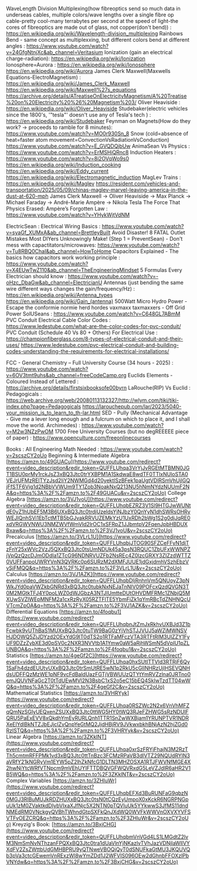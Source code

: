 WaveLength Division Multiplexing(how fibreoptics send so much data in underseas cables, multiple colors/wave lengths over a single fibre op cable-pretty cool-many terrabytes per second at the speed of light-the cores of fibreoptics are made out of glass, not copper(don't bend)) :
https://en.wikipedia.org/wiki/Wavelength-division_multiplexing
Rainbows Bend - same concept as multiplexxing, but different colors bend at different angles : 
https://www.youtube.com/watch?v=24GfgNtnjXc&ab_channel=Veritasium
Ionization (gain an electrical charge-radiation):
https://en.wikipedia.org/wiki/Ionization
Ionosphere=Aurora :
https://en.wikipedia.org/wiki/Ionosphere
https://en.wikipedia.org/wiki/Aurora
James Clerk Maxwell(Maxwells Equations-ElectroMagnetism) :
https://en.wikipedia.org/wiki/James_Clerk_Maxwell
https://en.wikipedia.org/wiki/Maxwell%27s_equations
https://archive.org/details/ATreatiseOnElectricityMagnetism/A%20Treatise%20on%20Electricity%20%26%20Magnetism%203/
Oliver Heaviside :
https://en.wikipedia.org/wiki/Oliver_Heaviside
Studebaker(electric vehicles since the 1800's, '"tesla"' doesn't use any of Tesla's tech ) :
https://en.wikipedia.org/wiki/Studebaker
Feynman on Magnets(How do they work? -> proceeds to ramble for 8 minutes):
https://www.youtube.com/watch?v=MO0r930Sn_8
Snow (cold=absence of heat=faster atom movement=ConvectionVsRadiationVsConduction)
https://www.youtube.com/watch?v=E_GVQDQjbUw
AnimaSean Vs Physics :
https://www.youtube.com/watch?v=ErMSHiQRnc8
Induction Heaters :
https://www.youtube.com/watch?v=8i2OVqWo9s0
https://en.wikipedia.org/wiki/Induction_cooking
https://en.wikipedia.org/wiki/Eddy_current
https://en.wikipedia.org/wiki/Electromagnetic_induction
MagLev Trains :
https://en.wikipedia.org/wiki/Maglev
https://resident.com/vehicles-and-transportation/2025/05/09/chinas-maglev-marvel-leaving-america-in-the-dust-at-620-mph
James Clerk Maxwell -> Oliver Heaviside -> Max Planck -> Michael Faraday -> André-Marie Ampère -> Nikola Tesla
The Force That Physics Erased: Ampère’s Forgotten Law : https://www.youtube.com/watch?v=YHykWjtVdNM

ElectricSean :
Electrical Wiring Basics :
https://www.youtube.com/watch?v=syaGf_XUMxA&ab_channel=BrettleyBuilt
Avoid Disaster! 8 FATAL Outlet Mistakes Most DIYers Unknowingly Make! (Step 1 = PreventSean) - Don't mess with capactitators/microwaves:
https://www.youtube.com/watch?v=Tu8RBQ0ChaI&ab_channel=HowToHome
Capacitors Explained - The basics how capacitors work working principle :
https://www.youtube.com/watch?v=X4EUwTwZ110&ab_channel=TheEngineeringMindset
5 Formulas Every Electrician should know : https://www.youtube.com/watch?v=-oHzc_DbaGw&ab_channel=ElectricianU
Antennas (just bending the same wire different ways changes the gain/frequency/Hz) : https://en.wikipedia.org/wiki/Antenna_types https://en.wikipedia.org/wiki/Gain_(antenna)
500Watt Micro Hydro Power - Escape the conformie normie herd hordes vaxmaxx taxmaxxers - Off Grid Power SolUSeans : https://www.youtube.com/watch?v=C648GL7ABmM
PVC Conduit Electrical Cable Color Codes : https://www.ledestube.com/what-are-the-color-codes-for-pvc-conduit/
PVC Conduit (Schedule 40 Vs 80 + Others) For Electrical Use : https://championfiberglass.com/8-types-of-electrical-conduit-and-their-uses/ https://www.ledestube.com/pvc-electrical-conduit-and-building-codes-understanding-the-requirements-for-electrical-installations/

FCC - General Chemistry – Full University Course (34 hours - 2025) :
https://www.youtube.com/watch?v=6OV3tmt9uhs&ab_channel=freeCodeCamp.org
Euclids Elements - Coloured Instead of Lettered : 
https://archive.org/details/firstsixbooksofe00byrn
LaRouche(RIP) Vs Euclid : Pedagogicals : 
https://web.archive.org/web/20080113132327/http://wlym.com/tiki/tiki-index.php?page=Pedagogicals
https://larouchepub.com/lar/2023/5040-your_mission_is_to_learn_to_th-lar.html
SED - Pully (Mechanical Advantage - Give me a lever long enough and a fulcrum on which to place it, and I shall move the world. Archimedes) :  https://www.youtube.com/watch?v=M2w3NZzPwOM
1700  Free University Courses (but no degREEEEE piece of paper) : https://www.openculture.com/freeonlinecourses 

Books : 
All Engineering Math Needed :
https://www.youtube.com/watch?v=2scszCY2oUo
Beginning & Intermediate Algebra [https://amzn.to/49GUACu](https://www.youtube.com/redirect?event=video_description&redir_token=QUFFLUhqa3VrYjJvRGEtMTBMN0JGT1BSU0prMy1rckJsZ3xBQ3Jtc0trYXBPM1A1SkdwaE8wdTF0TTlxNUloSTA0VEJrUFMzRElTYzJsd2liY2NWMGd4d20yektlSzBFek1paUgtVDlRSmVhUjlGQjFfSTF6Vjg1d2NBbVVWUm9TY1Zob3NoakNxQ213NU5hNmNYdzNUUmF2NA&q=https%3A%2F%2Famzn.to%2F49GUACu&v=2scszCY2oUo) 
College Algebra [https://amzn.to/3VJ1voU](https://www.youtube.com/redirect?event=video_description&redir_token=QUFFLUhqbEZRZ3V1Sl9HTGJwWUNtdE0yZ1hUbEF5M3B6UXxBQ3Jtc0trdjUzeldsYjNJbzY0QnYyN1dhSWRsOHRyWEJIQnhSVi1EbTctMTB5bGJvakRRVUZEMkYzU1UxRDh2bWg1S2g0djJqRE0xdVRGWVNWU3NMZWVfWmVId2lrOC1xSFRpZ1JJbmtpV2FqenJpbHBDUXBxaw&q=https%3A%2F%2Famzn.to%2F3VJ1voU&v=2scszCY2oUo) 
Precalculus [https://amzn.to/3VLrL1U](https://www.youtube.com/redirect?event=video_description&redir_token=QUFFLUhqbjJTOG90SFZCeFFyN1djTzFnY25xWVc2VzJ5QXxBQ3Jtc0tsUmNDUk45a3psN3RQUC1ZbUFxWWNPZjVpQzQzcDJmODdIa1ZTcG96NDNRVUZFb2NsREc4Z0lzcGRXY3ZIZzdWTTZ0VUFFanpoUWRYVnN3QVRKc0p6SURzM2dXMFJUUE1jdGxjdmhVSzhEbzVvSjFMQQ&q=https%3A%2F%2Famzn.to%2F3VLrL1U&v=2scszCY2oUo) 
Calculus [https://amzn.to/3VJ1AZK](https://www.youtube.com/redirect?event=video_description&redir_token=QUFFLUhqbDljRnhnVm5QNUoyZ3pNWkJYd0paVWZkbGNRd3xBQ3Jtc0tubkNxNEJaTnNIV09POFcxQzdQVGN3T0M2MGtkTFJ4Y0poLWZ0dWJGbzA3NTJIUmtteDUtOHVDMFRMc1ZNbjQ5MXUwSVZlWEpMNFM2a1cxRzRyX05RZTFlTE5YbmFiZk1qYmRBcTdZNHNQcUVTcmZpOA&q=https%3A%2F%2Famzn.to%2F3VJ1AZK&v=2scszCY2oUo) 
Differential Equations [https://amzn.to/4foqbu1](https://www.youtube.com/redirect?event=video_description&redir_token=QUFFLUhqbnJtZmJxRkhvUXBJd3Z1bFcwbk9vUThBaS1MUXxBQ3Jtc0tuTW9BaG0zYjVhSTJJVUJ5aWZjMWNSVHJDOWQ5ZjJDYzd2OExYdG9lT0dTS2o1RTFaMFczVTA3RTFtRlM3UlZZY1FyUF9DZzZybXE3d0pSV0c2NXR3NVVtb1A1Ymw0aW5aRjhWSmN5dVplU1pZLUNBOA&q=https%3A%2F%2Famzn.to%2F4foqbu1&v=2scszCY2oUo) 
Statistics [https://amzn.to/4geGf2C](https://www.youtube.com/redirect?event=video_description&redir_token=QUFFLUhqa0hxSUtITTVld3RTRjF6Qy1SaFh4dzdEUUtvUXxBQ3Jtc0trSmUtRE5wN1p2RkU5cGlINHRzUjlHSEVQNHdsUDFFQzMzWE1pNF9vcFdBaldUazFGTjVBWUUzQTYtYmRVZzlna0JRTno0emJQUVNFaGc2T0tTdUEwMVl2N3BsbC1xS2o5eC15bEQ4SkIwTzdTT04wWQ&q=https%3A%2F%2Famzn.to%2F4geGf2C&v=2scszCY2oUo) 
Mathematical Statistics [https://amzn.to/3VHRYyk](https://www.youtube.com/redirect?event=video_description&redir_token=QUFFLUhqa0RSZWc2N2x6VnVhMFZqQmNzSGIyUEQxenZSUXxBQ3Jtc0ttWG5HY0tWQ3RJeFZHWG5sRzNDUlFQRU5PaExEVV8xQkdhYmEyRURLQnh1TTR1SnZwWXBjam1YRUNPTVR1NDRXeElYdlBkNTZJbEJjclZvQnpYeGtMQ2JjdHBjRV9JVkwxbkhBNjAzN2hjZGd0RzlSTQ&q=https%3A%2F%2Famzn.to%2F3VHRYyk&v=2scszCY2oUo) 
Linear Algebra [https://amzn.to/3ZKklNT](https://www.youtube.com/redirect?event=video_description&redir_token=QUFFLUhqa0xrSzFRYjFhajN3M2RzTTh5cmtmRFFPMk1vd3xBQ3Jtc0ttTnBzc3FCMzRPaVB3dlVTZ29NQUdRYlN3aVRfY21kNGRyVm1EYW5pZ2lhZkNfcG1DLTN3MHZOSXA1RTJFWVNfMGE4X2hwNjYtcWRfVTNpcm9mVEhUYlFTTDBQVGFWQVRxdG5LeVZJdlR6aHR2V1B5WQ&q=https%3A%2F%2Famzn.to%2F3ZKklNT&v=2scszCY2oUo) 
Complex Variables [https://amzn.to/3ZHluWr](https://www.youtube.com/redirect?event=video_description&redir_token=QUFFLUhqbEFXd3BuRUNFaG9qbzN0MGJ3RlBuMUJkRDZHUXxBQ3Jtc0tsN0tCQzEyUmpoX0xKckR6NGRPNGpuUk1zM0ZVaktkdDIybVIxaXJfNjc5X2NTN0pTQVluUk5YYkwwS3JfMS11dndNMEdRM0VNckgyQVBhTWhndGtpSXFkQnJXdWQ0WVFkWWVnOXVXYVFSVTFvOEZCRQ&q=https%3A%2F%2Famzn.to%2F3ZHluWr&v=2scszCY2oUo) 
Kreyzig's Book: [https://amzn.to/3BxjCHG](https://www.youtube.com/redirect?event=video_description&redir_token=QUFFLUhqbmVnVGd4LS1LMGdtZ2lvM3NmSmNvNThzanFPQXxBQ3Jtc0tra1dUaVlnYjNKazlvTVhJazVDNjlaWllVYXdFV2ZsZWttbUdGMHBPRU9yQTNweVBOQjQyT0dSNUFkaGtMU3JKQUVQb3pVa3ctcGEwemVnRExzWl8wYmZDd1J2WFVIS096OEw2dGhnbFFOXzlPbVNYdw&q=https%3A%2F%2Famzn.to%2F3BxjCHG&v=2scszCY2oUo)